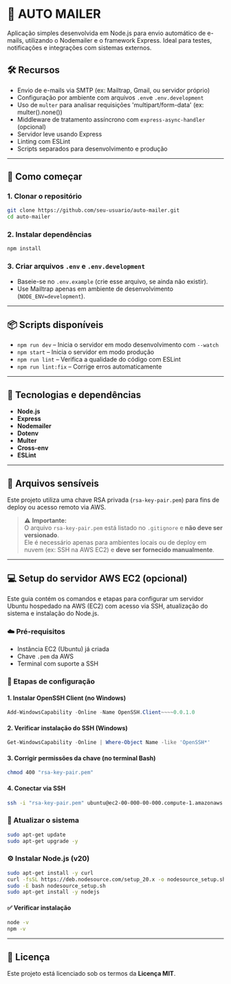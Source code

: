 # :email: AUTO MAILER

Aplicação simples desenvolvida em Node.js para envio automático de e-mails, utilizando o Nodemailer e o framework Express. Ideal para testes, notificações e integrações com sistemas externos.

## :hammer_and_wrench: Recursos

- Envio de e-mails via SMTP (ex: Mailtrap, Gmail, ou servidor próprio)
- Configuração por ambiente com arquivos `.env`e `.env.development`
- Uso de `multer` para analisar requisições 'multipart/form-data' (ex: multer().none())
- Middleware de tratamento assíncrono com `express-async-handler` (opcional)
- Servidor leve usando Express
- Linting com ESLint
- Scripts separados para desenvolvimento e produção

---

## :rocket: Como começar

### 1. Clonar o repositório

```bash
git clone https://github.com/seu-usuario/auto-mailer.git
cd auto-mailer
```

### 2. Instalar dependências

```bash
npm install
```

### 3. Criar arquivos `.env` e `.env.development`

- Baseie-se no `.env.example` (crie esse arquivo, se ainda não existir).
- Use Mailtrap apenas em ambiente de desenvolvimento (`NODE_ENV=development`).

---

## :package: Scripts disponíveis

- `npm run dev` – Inicia o servidor em modo desenvolvimento com `--watch`
- `npm start` – Inicia o servidor em modo produção
- `npm run lint` – Verifica a qualidade do código com ESLint
- `npm run lint:fix` – Corrige erros automaticamente

---

## :toolbox: Tecnologias e dependências

- **Node.js**
- **Express**
- **Nodemailer**
- **Dotenv**
- **Multer**
- **Cross-env**
- **ESLint**

---

## :closed_lock_with_key: Arquivos sensíveis

Este projeto utiliza uma chave RSA privada (`rsa-key-pair.pem`) para fins de deploy ou acesso remoto via AWS.

> :warning: **Importante:**  
> O arquivo `rsa-key-pair.pem` está listado no `.gitignore` e **não deve ser versionado**.  
> Ele é necessário apenas para ambientes locais ou de deploy em nuvem (ex: SSH na AWS EC2) e **deve ser fornecido manualmente**.

---

## :computer: Setup do servidor AWS EC2 (opcional)

Este guia contém os comandos e etapas para configurar um servidor Ubuntu hospedado na AWS (EC2) com acesso via SSH, atualização do sistema e instalação do Node.js.

### :cloud: Pré-requisitos

- Instância EC2 (Ubuntu) já criada
- Chave `.pem` da AWS
- Terminal com suporte a SSH

### :jigsaw: Etapas de configuração

#### 1. Instalar OpenSSH Client (no Windows)

```powershell
Add-WindowsCapability -Online -Name OpenSSH.Client~~~~0.0.1.0
```

#### 2. Verificar instalação do SSH (Windows)

```powershell
Get-WindowsCapability -Online | Where-Object Name -like 'OpenSSH*'
```

#### 3. Corrigir permissões da chave (no terminal Bash)

```bash
chmod 400 "rsa-key-pair.pem"
```

#### 4. Conectar via SSH

```bash
ssh -i "rsa-key-pair.pem" ubuntu@ec2-00-000-00-000.compute-1.amazonaws.com
```

### :arrows_counterclockwise: Atualizar o sistema

```bash
sudo apt-get update
sudo apt-get upgrade -y
```

### :gear: Instalar Node.js (v20)

```bash
sudo apt-get install -y curl
curl -fsSL https://deb.nodesource.com/setup_20.x -o nodesource_setup.sh
sudo -E bash nodesource_setup.sh
sudo apt-get install -y nodejs
```

#### :white_check_mark: Verificar instalação

```bash
node -v
npm -v
```

---

## :bookmark: Licença

Este projeto está licenciado sob os termos da **Licença MIT**.
